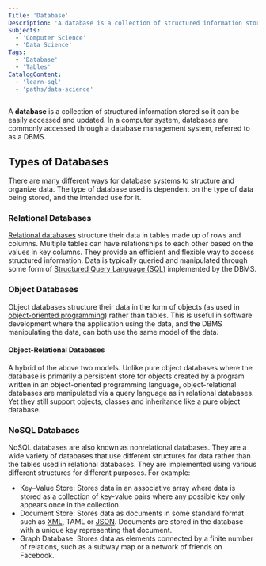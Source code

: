 ```yaml
---
Title: 'Database'
Description: 'A database is a collection of structured information stored so it can be easily accessed and updated. In a computer system, databases are commonly accessed through a database management system, or DBMS.'
Subjects:
  - 'Computer Science'
  - 'Data Science'
Tags:
  - 'Database'
  - 'Tables'
CatalogContent:
  - 'learn-sql'
  - 'paths/data-science'
---
```


A **database** is a collection of structured information stored so it can be easily accessed and updated. In a computer system, databases are commonly accessed through a database management system, referred to as a DBMS.

## Types of Databases

There are many different ways for database systems to structure and organize data. The type of database used is dependent on the type of data being stored, and the intended use for it.

### Relational Databases

[Relational databases](https://www.codecademy.com/resources/docs/general/relational-database) structure their data in tables made up of rows and columns. Multiple tables can have relationships to each other based on the values in key columns. They provide an efficient and flexible way to access structured information. Data is typically queried and manipulated through some form of [Structured Query Language (SQL)](https://www.codecademy.com/resources/docs/sql) implemented by the DBMS.

### Object Databases

Object databases structure their data in the form of objects (as used in [object-oriented programming](https://www.codecademy.com/resources/docs/general/object-oriented-programming)) rather than tables. This is useful in software development where the application using the data, and the DBMS manipulating the data, can both use the same model of the data.

#### Object-Relational Databases

A hybrid of the above two models. Unlike pure object databases where the database is primarily a persistent store for objects created by a program written in an object-oriented programming language, object-relational databases are manipulated via a query language as in relational databases. Yet they still support objects, classes and inheritance like a pure object database.

### NoSQL Databases

NoSQL databases are also known as nonrelational databases. They are a wide variety of databases that use different structures for data rather than the tables used in relational databases. They are implemented using various different structures for different purposes. For example:

- Key–Value Store: Stores data in an associative array where data is stored as a collection of key-value pairs where any possible key only appears once in the collection.
- Document Store: Stores data as documents in some standard format such as [XML](https://www.codecademy.com/resources/docs/general/xml), TAML or [JSON](https://www.codecademy.com/resources/docs/general/json). Documents are stored in the database with a unique key representing that document.
- Graph Database: Stores data as elements connected by a finite number of relations, such as a subway map or a network of friends on Facebook.
